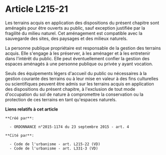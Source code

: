 # Article L215-21

Les terrains acquis en application des dispositions du présent chapitre sont aménagés pour être ouverts au public, sauf
exception justifiée par la fragilité du milieu naturel. Cet aménagement est compatible avec la sauvegarde des sites, des
paysages et des milieux naturels. 

La personne publique propriétaire est responsable de la gestion des terrains acquis. Elle s'engage à les préserver, à les
aménager et à les entretenir dans l'intérêt du public. Elle peut éventuellement confier la gestion des espaces aménagés à une
personne publique ou privée y ayant vocation. 

Seuls des équipements légers d'accueil du public ou nécessaires à la gestion courante des terrains ou à leur mise en valeur à
des fins culturelles ou scientifiques peuvent être admis sur les terrains acquis en application des dispositions du présent
chapitre, à l'exclusion de tout mode d'occupation du sol de nature à compromettre la conservation ou la protection de ces
terrains en tant qu'espaces naturels.

**Liens relatifs à cet article**

	**Créé par**:

	  - ORDONNANCE n°2015-1174 du 23 septembre 2015 - art. 4

	**Cité par**:

	  - Code de l'urbanisme - art. L215-22 (VD)
	  - Code de l'urbanisme - art. L331-3 (VD)
